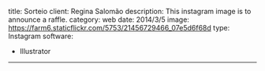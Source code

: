 title: Sorteio
client: Regina Salomão
description: This instagram image is to announce a raffle.
category: web
date: 2014/3/5
image: https://farm6.staticflickr.com/5753/21456729466_07e5d6f68d
type: Instagram
software:
- Illustrator
---
